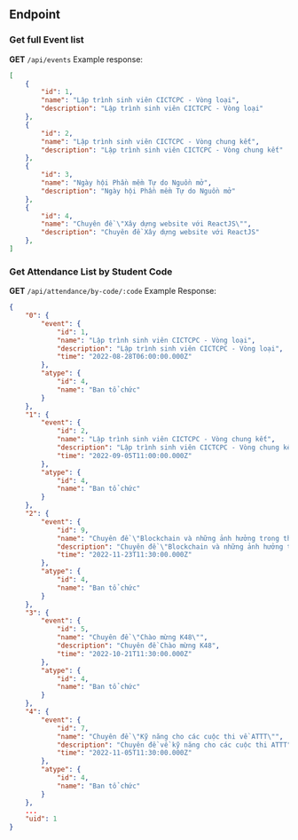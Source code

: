 <!--
 Copyright (C) 2022 Le Van Dat
 
 This file is part of CIC-Attendance-Lookup.
 
 CIC-Attendance-Lookup is free software: you can redistribute it and/or modify
 it under the terms of the GNU General Public License as published by
 the Free Software Foundation, either version 3 of the License, or
 (at your option) any later version.
 
 CIC-Attendance-Lookup is distributed in the hope that it will be useful,
 but WITHOUT ANY WARRANTY; without even the implied warranty of
 MERCHANTABILITY or FITNESS FOR A PARTICULAR PURPOSE.  See the
 GNU General Public License for more details.
 
 You should have received a copy of the GNU General Public License
 along with CIC-Attendance-Lookup.  If not, see <http://www.gnu.org/licenses/>.
-->

## Endpoint

### Get full Event list
**GET** `/api/events`
Example response:
```json
[
    {
        "id": 1,
        "name": "Lập trình sinh viên CICTCPC - Vòng loại",
        "description": "Lập trình sinh viên CICTCPC - Vòng loại"
    },
    {
        "id": 2,
        "name": "Lập trình sinh viên CICTCPC - Vòng chung kết",
        "description": "Lập trình sinh viên CICTCPC - Vòng chung kết"
    },
    {
        "id": 3,
        "name": "Ngày hội Phần mềm Tự do Nguồn mở",
        "description": "Ngày hội Phần mềm Tự do Nguồn mở"
    },
    {
        "id": 4,
        "name": "Chuyên đề \"Xây dựng website với ReactJS\"",
        "description": "Chuyên đề Xây dựng website với ReactJS"
    },
]
```

### Get Attendance List by Student Code
**GET** `/api/attendance/by-code/:code`
Example Response:
```json
{
    "0": {
        "event": {
            "id": 1,
            "name": "Lập trình sinh viên CICTCPC - Vòng loại",
            "description": "Lập trình sinh viên CICTCPC - Vòng loại",
            "time": "2022-08-28T06:00:00.000Z"
        },
        "atype": {
            "id": 4,
            "name": "Ban tổ chức"
        }
    },
    "1": {
        "event": {
            "id": 2,
            "name": "Lập trình sinh viên CICTCPC - Vòng chung kết",
            "description": "Lập trình sinh viên CICTCPC - Vòng chung kết",
            "time": "2022-09-05T11:00:00.000Z"
        },
        "atype": {
            "id": 4,
            "name": "Ban tổ chức"
        }
    },
    "2": {
        "event": {
            "id": 9,
            "name": "Chuyên đề \"Blockchain và những ảnh hưởng trong thời đại 4.0\"",
            "description": "Chuyên đề \"Blockchain và những ảnh hưởng trong thời đại 4.0\"",
            "time": "2022-11-23T11:30:00.000Z"
        },
        "atype": {
            "id": 4,
            "name": "Ban tổ chức"
        }
    },
    "3": {
        "event": {
            "id": 5,
            "name": "Chuyên đề \"Chào mừng K48\"",
            "description": "Chuyên đề Chào mừng K48",
            "time": "2022-10-21T11:30:00.000Z"
        },
        "atype": {
            "id": 4,
            "name": "Ban tổ chức"
        }
    },
    "4": {
        "event": {
            "id": 7,
            "name": "Chuyên đề \"Kỹ năng cho các cuộc thi về ATTT\"",
            "description": "Chuyên đề về kỹ năng cho các cuộc thi ATTT",
            "time": "2022-11-05T11:30:00.000Z"
        },
        "atype": {
            "id": 4,
            "name": "Ban tổ chức"
        }
    },
    ...
    "uid": 1
}
```
